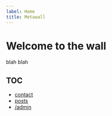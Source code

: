 ```yaml
---
label: Home
title: Metawall
---
```


# Welcome to the wall

blah blah

## TOC

- [contact](/contact)
- [posts](/posts)
- <a rel="external" href="/admin">/admin</a>

